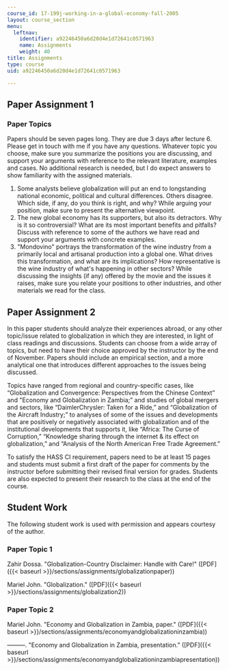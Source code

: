 ```yaml
---
course_id: 17-199j-working-in-a-global-economy-fall-2005
layout: course_section
menu:
  leftnav:
    identifier: a92246450a6d20d4e1d72641c0571963
    name: Assignments
    weight: 40
title: Assignments
type: course
uid: a92246450a6d20d4e1d72641c0571963

---
```


Paper Assignment 1
------------------

### Paper Topics

Papers should be seven pages long. They are due 3 days after lecture 6. Please get in touch with me if you have any questions. Whatever topic you choose, make sure you summarize the positions you are discussing, and support your arguments with reference to the relevant literature, examples and cases. No additional research is needed, but I do expect answers to show familiarity with the assigned materials.

1.  Some analysts believe globalization will put an end to longstanding national economic, political and cultural differences. Others disagree. Which side, if any, do you think is right, and why? While arguing your position, make sure to present the alternative viewpoint.
2.  The new global economy has its supporters, but also its detractors. Why is it so controversial? What are its most important benefits and pitfalls? Discuss with reference to some of the authors we have read and support your arguments with concrete examples.
3.  "Mondovino" portrays the transformation of the wine industry from a primarily local and artisanal production into a global one. What drives this transformation, and what are its implications? How representative is the wine industry of what's happening in other sectors? While discussing the insights (if any) offered by the movie and the issues it raises, make sure you relate your positions to other industries, and other materials we read for the class.

Paper Assignment 2
------------------

In this paper students should analyze their experiences abroad, or any other topic/issue related to globalization in which they are interested, in light of class readings and discussions. Students can choose from a wide array of topics, but need to have their choice approved by the instructor by the end of November. Papers should include an empirical section, and a more analytical one that introduces different approaches to the issues being discussed.

Topics have ranged from regional and country-specific cases, like “Globalization and Convergence: Perspectives from the Chinese Context” and "Economy and Globalization in Zambia;” and studies of global mergers and sectors, like “DaimlerChrysler: Taken for a Ride,” and “Globalization of the Aircraft Industry;” to analyses of some of the issues and developments that are positively or negatively associated with globalization and of the institutional developments that supports it, like “Africa: The Curse of Corruption,” “Knowledge sharing through the internet & its effect on globalization,” and “Analysis of the North American Free Trade Agreement.”

To satisfy the HASS CI requirement, papers need to be at least 15 pages and students must submit a first draft of the paper for comments by the instructor before submitting their revised final version for grades. Students are also expected to present their research to the class at the end of the course.

Student Work
------------

The following student work is used with permission and appears courtesy of the author.

### Paper Topic 1

Zahir Dossa. "Globalization-Country Disclaimer: Handle with Care!" ([PDF]({{< baseurl >}}/sections/assignments/globalizationpaper))

Mariel John. "Globalization." ([PDF]({{< baseurl >}}/sections/assignments/globalization2))

### Paper Topic 2

Mariel John. "Economy and Globalization in Zambia, paper." ([PDF]({{< baseurl >}}/sections/assignments/economyandglobalizationinzambia))

———. "Economy and Globalization in Zambia, presentation." ([PDF]({{< baseurl >}}/sections/assignments/economyandglobalizationinzambiapresentation))